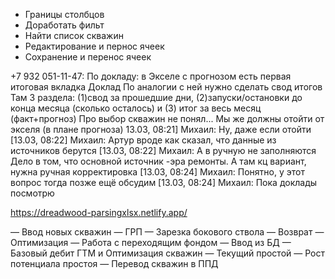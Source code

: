 * Границы столбцов
* Доработать фильт
* Найти список скважин
* Редактирование и пернос ячеек
* Сохранение и перенос ячеек

+7 932 051-11-47: 
По докладу: в Экселе с прогнозом есть первая итоговая вкладка Доклад
 По аналогии с ней нужно сделать свод итогов
Там 3 раздела: (1)свод за прошедшие дни, (2)запуски/остановки до конца месяца (сколько осталось) и (3) итог за весь месяц (факт+прогноз)
Про выбор скважин не понял... Мы же должны отойти от экселя (в плане прогноза)
13.03, 08:21] Михаил: Ну, даже если отойти
[13.03, 08:22] Михаил: Артур вроде как сказал, что данные из источников берутся
[13.03, 08:22] Михаил: А в ручную не заполняются
Дело в том, что основной источник -эра ремонты. А там кц вариант, нужна ручная корректировка
[13.03, 08:24] Михаил: Понятно, у этот вопрос тогда позже ещё обсудим
[13.03, 08:24] Михаил: Пока доклады посмотрю
	
https://dreadwood-parsingxlsx.netlify.app/

— Ввод новых скважин
— ГРП
— Зарезка бокового ствола
— Возврат
— Оптимизация
— Работа с переходящим фондом
— Ввод из БД
— Базовый дебит ГТМ и Оптимизация скважин
— Текущий простой
— Рост потенциала простоя
— Перевод скважин в ППД